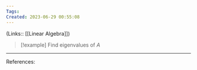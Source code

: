 ```yaml
---
Tags: 
Created: 2023-06-29 00:55:08
---
```

(Links:: [[Linear Algebra]])
> [!example] Find eigenvalues of $A$
> 



---
References: